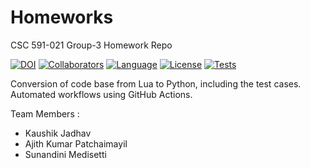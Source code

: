 # Homeworks
CSC 591-021 Group-3 Homework Repo

[![DOI](https://zenodo.org/badge/588367919.svg)](https://zenodo.org/badge/latestdoi/588367919)
[![Collaborators](https://img.shields.io/badge/Collaborators-3-purple.svg?style=flat)](https://github.com/NCSU-CSC-591-021-Spring-23-Group-3/Homeworks/graphs/contributors)
[![Language](https://img.shields.io/badge/Language-Python-orange.svg?style=flat)](https://github.com/NCSU-CSC-591-021-Spring-23-Group-3/Homeworks/search?l=python)
[![License](https://img.shields.io/badge/License-MIT-blue.svg?style=flat)](https://github.com/NCSU-CSC-591-021-Spring-23-Group-3/Homeworks/blob/main/LICENSE)
[![Tests](https://github.com/NCSU-CSC-591-021-Spring-23-Group-3/Homeworks/actions/workflows/lua-python-hws.yml/badge.svg)](https://github.com/NCSU-CSC-591-021-Spring-23-Group-3/Homeworks/actions/workflows/lua-python-hws.yml)

Conversion of code base from Lua to Python, including the test cases. Automated workflows using GitHub Actions.

Team Members :
 - Kaushik Jadhav
 - Ajith Kumar Patchaimayil
 - Sunandini Medisetti 
